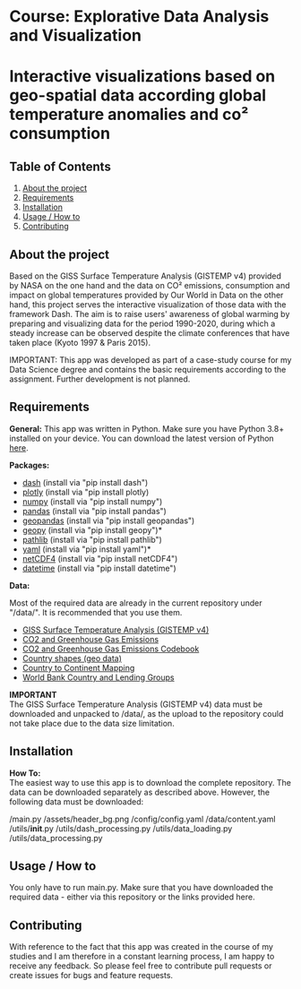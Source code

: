 # Course: Explorative Data Analysis and Visualization
# Interactive visualizations based on geo-spatial data according global temperature anomalies and co² consumption

## Table of Contents
1. [About the project](#About-the-project)
2. [Requirements](#Requirements)
3. [Installation](#Installation)
4. [Usage / How to](#Usage-/-How-to)
5. [Contributing](#Contributing)


## About the project
Based on the GISS Surface Temperature Analysis (GISTEMP v4) provided by NASA on the one hand and the data on CO² emissions, consumption and impact on global temperatures provided by Our World in Data on the other hand, this project serves the interactive visualization of those data with the framework Dash.
The aim is to raise users' awareness of global warming by preparing and visualizing data for the period 1990-2020, during which a steady increase can be observed despite the climate conferences that have taken place (Kyoto 1997 & Paris 2015).

IMPORTANT:
This app was developed as part of a case-study course for my Data Science degree and contains the basic requirements according to the assignment. Further development is not planned.

## Requirements

**General:** 
This app was written in Python. Make sure you have Python 3.8+ installed on your device. 
You can download the latest version of Python [here](https://www.python.org/downloads/). 

**Packages:**
* [dash](https://dash.plotly.com) (install via "pip install dash")
* [plotly](https://plotly.com/python/) (install via "pip install plotly)
* [numpy](https://numpy.org) (install via "pip install numpy")
* [pandas](https://pandas.pydata.org/about/index.html) (install via "pip install pandas")
* [geopandas](https://geopandas.org/en/stable/) (install via "pip install geopandas")
* [geopy](https://geopy.readthedocs.io/en/stable/) (install via "pip install geopy")* 
* [pathlib](https://docs.python.org/3/library/pathlib.html) (install via "pip install pathlib")
* [yaml](https://python.land/data-processing/python-yaml) (install via "pip install yaml")* 
* [netCDF4](https://unidata.github.io/netcdf4-python/) (install via "pip install netCDF4")
* [datetime](https://docs.python.org/3/library/datetime.html) (install via "pip install datetime") 

**Data:**

Most of the required data are already in the current repository under "/data/". 
It is recommended that you use them.

* [GISS Surface Temperature Analysis (GISTEMP v4)](https://data.giss.nasa.gov/pub/gistemp/gistemp1200_GHCNv4_ERSSTv5.nc.gz)
* [CO2 and Greenhouse Gas Emissions](https://github.com/owid/co2-data/blob/master/owid-co2-data.csv)
* [CO2 and Greenhouse Gas Emissions Codebook](https://github.com/owid/co2-data/blob/master/owid-co2-codebook.csv)
* [Country shapes (geo data)](https://datahub.io/core/geo-countries/r/countries.geojson)
* [Country to Continent Mapping](https://gist.github.com/stevewithington/20a69c0b6d2ff846ea5d35e5fc47f26c)
* [World Bank Country and Lending Groups](https://datacatalogfiles.worldbank.org/ddh-published/0037712/DR0090755/CLASS.xlsx)

**IMPORTANT**<br>
The GISS Surface Temperature Analysis (GISTEMP v4) data must be downloaded and unpacked to /data/, as the upload to the repository could not take place due to the data size limitation.

## Installation

**How To:**<br>
The easiest way to use this app is to download the complete repository.
The data can be downloaded separately as described above. However, the following data must be downloaded:

/main.py
/assets/header_bg.png
/config/config.yaml
/data/content.yaml
/utils/__init__.py
/utils/dash_processing.py
/utils/data_loading.py
/utils/data_processing.py


## Usage / How to

You only have to run main.py. Make sure that you have downloaded the required data - either via this repository or the links provided here.

## Contributing 
With reference to the fact that this app was created in the course of my studies and I am therefore in a constant learning process, I am happy to receive any feedback.
So please feel free to contribute pull requests or create issues for bugs and feature requests.
